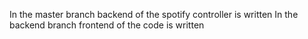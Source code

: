In the master branch backend of the spotify controller is written
In the backend branch frontend of the code is written
